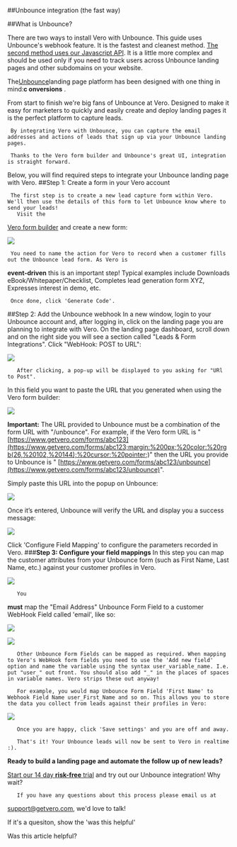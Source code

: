 
  
##Unbounce integration (the fast way)
    
##What is Unbounce?
 
There are two ways to install Vero with Unbounce. This guide uses Unbounce's webhook feature. It is the fastest and cleanest method. 
[The second method uses our Javascript API](http://www.getvero.com/knowledge-base#/questions/71147-Unbounce-integration-(using-Javascript---the-complex-way)). It is a little more complex and should be used only if you need to track users across Unbounce landing pages 
and other subdomains on your website.
 
The[Unbounce](http://try.unbounce.com/with-sendloop/)landing page platform has been designed with one thing in mind:**c
onversions**
.
 
 
From start to finish we're big fans of Unbounce at Vero. Designed to make it easy for marketers to quickly and easily create and deploy landing pages it is the perfect platform to capture leads.
 
     By integrating Vero with Unbounce, you can capture the email addresses and actions of leads that sign up via your Unbounce landing pages.
 
     Thanks to the Vero form builder and Unbounce's great UI, integration is straight forward. 
Below, you will find required steps to integrate your Unbounce landing page with Vero.
##Step 1: Create a form in your Vero account
 
     The first step is to create a new lead capture form within Vero. We'll then use the details of this form to let Unbounce know where to send your leads!
       Visit the 
[Vero form builder](https://www.getvero.com/tools/forms/new) and create a new form:
 
 
![](https://s3.amazonaws.com/helpjuice_production/uploads/upload/image/742/903/Screen_Shot_2013-02-18_at_10.04.17_AM.png)
 
     You need to name the action for Vero to record when a customer fills out the Unbounce lead form. As Vero is 
**event-driven**
 this is an important step! Typical examples include 
Downloads eBook/Whitepaper/Checklist, Completes lead generation form XYZ, Expresses interest in demo, etc.
 
     Once done, click 'Generate Code'.
 
##Step 2: Add the Unbounce webhook
       In a new window, login to your Unbounce account and, after logging in, click on the landing page you are planning to integrate with Vero.
       On the landing page dashboard, scroll down and on the right side you will see a section called "Leads & Form Integrations". Click "WebHook: POST to URL":
 
 
![](https://s3.amazonaws.com/helpjuice_production/uploads/upload/image/742/904/ss5.png)
 
       After clicking, a pop-up will be displayed to you asking for "URl to Post".
 
 
In this field you want to paste the URL that you generated when using the Vero form builder:
 
 
![](https://s3.amazonaws.com/helpjuice_production/uploads/upload/image/742/905/Screen_Shot_2013-02-18_at_10.08.24_AM.png)
 
 
**Important:**
 The URL provided to Unbounce must be a combination of the form URL with "/unbounce". For example, if the Vero form URL is "
[https://www.getvero.com/forms/abc123](https://www.getvero.com/forms/abc123;margin:%200px;%20color:%20rgb(26,%20102,%20144);%20cursor:%20pointer;)" then the URL you provide to Unbounce is "
[https://www.getvero.com/forms/abc123/unbounce](https://www.getvero.com/forms/abc123/unbounce)".
 
Simply paste this URL into the popup on Unbounce:
 
 
![](https://s3.amazonaws.com/helpjuice_production/uploads/upload/image/742/906/ss6.png)
 
Once it’s entered, Unbounce will verify the URL and display you a success message:
 
 
![](https://s3.amazonaws.com/helpjuice_production/uploads/upload/image/742/907/ss7.png)
 
Click 'Configure Field Mapping' to configure the parameters recorded in Vero.
###**Step 3: Configure your field mappings**
       In this step you can map the customer attributes from your Unbounce form (such as First Name, Last Name, etc.) against your customer profiles in Vero.
 
![](https://s3.amazonaws.com/helpjuice_production/uploads/upload/image/742/908/Screen_Shot_2013-02-18_at_10.12.58_AM.png)
 
       You 
**must**
 map the "Email Address" Unbounce Form Field to a customer WebHook Field called 'email', like so:
 
 
![](https://s3.amazonaws.com/helpjuice_production/uploads/upload/image/742/910/Screen_Shot_2013-02-18_at_10.13.57_AM.png)
 
 
![](https://s3.amazonaws.com/helpjuice_production/uploads/upload/image/742/911/Screen_Shot_2013-02-18_at_10.14.04_AM.png)
 
       Other Unbounce Form Fields can be mapped as required. When mapping to Vero's WebHook form fields you need to use the 'Add new field' option and name the variable using the syntax user_variable_name. I.e. put "user_" out front. You should also add "_" in the places of spaces in variable names. Vero strips these out anyway!
 
       For example, you would map Unbounce Form Field 'First Name' to Webhook Field Name user_First_Name and so on. This allows you to store the data you collect from leads against their profiles in Vero:
 
 
![](https://s3.amazonaws.com/helpjuice_production/uploads/upload/image/742/912/Screen_Shot_2013-02-18_at_10.17.39_AM.png)
 
       Once you are happy, click 'Save settings' and you are off and away. 
 
       That's it! Your Unbounce leads will now be sent to Vero in realtime :).
 
 
**Ready to build a landing page and automate the follow up of new leads?**
 
[Start our 14 day 
**risk-free**
trial](https://www.getvero.com/) and try out our Unbounce integration! Why wait? 
 
       If you have any questions about this process please email us at 
[support@getvero.com](mailto:support@getvero.com), we'd love to talk!
         
        
          
If it's a quesiton, show the 'was this helpful'
            
Was this article helpful? 
                
                
